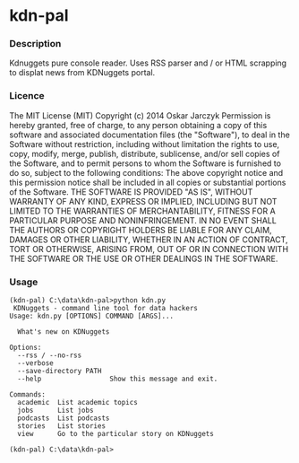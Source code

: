 kdn-pal
=======

### Description

Kdnuggets pure console reader. Uses RSS parser and / or HTML scrapping to displat news from KDNuggets portal.

### Licence

The MIT License (MIT)
Copyright (c) 2014 Oskar Jarczyk
Permission is hereby granted, free of charge, to any person obtaining a copy
of this software and associated documentation files (the "Software"), to deal
in the Software without restriction, including without limitation the rights
to use, copy, modify, merge, publish, distribute, sublicense, and/or sell
copies of the Software, and to permit persons to whom the Software is
furnished to do so, subject to the following conditions:
The above copyright notice and this permission notice shall be included in all
copies or substantial portions of the Software.
THE SOFTWARE IS PROVIDED "AS IS", WITHOUT WARRANTY OF ANY KIND, EXPRESS OR
IMPLIED, INCLUDING BUT NOT LIMITED TO THE WARRANTIES OF MERCHANTABILITY,
FITNESS FOR A PARTICULAR PURPOSE AND NONINFRINGEMENT. IN NO EVENT SHALL THE
AUTHORS OR COPYRIGHT HOLDERS BE LIABLE FOR ANY CLAIM, DAMAGES OR OTHER
LIABILITY, WHETHER IN AN ACTION OF CONTRACT, TORT OR OTHERWISE, ARISING FROM,
OUT OF OR IN CONNECTION WITH THE SOFTWARE OR THE USE OR OTHER DEALINGS IN THE
SOFTWARE.

### Usage

```
(kdn-pal) C:\data\kdn-pal>python kdn.py
 KDNuggets - command line tool for data hackers
Usage: kdn.py [OPTIONS] COMMAND [ARGS]...

  What's new on KDNuggets

Options:
  --rss / --no-rss
  --verbose
  --save-directory PATH
  --help                 Show this message and exit.

Commands:
  academic  List academic topics
  jobs      List jobs
  podcasts  List podcasts
  stories   List stories
  view      Go to the particular story on KDNuggets

(kdn-pal) C:\data\kdn-pal>
```
